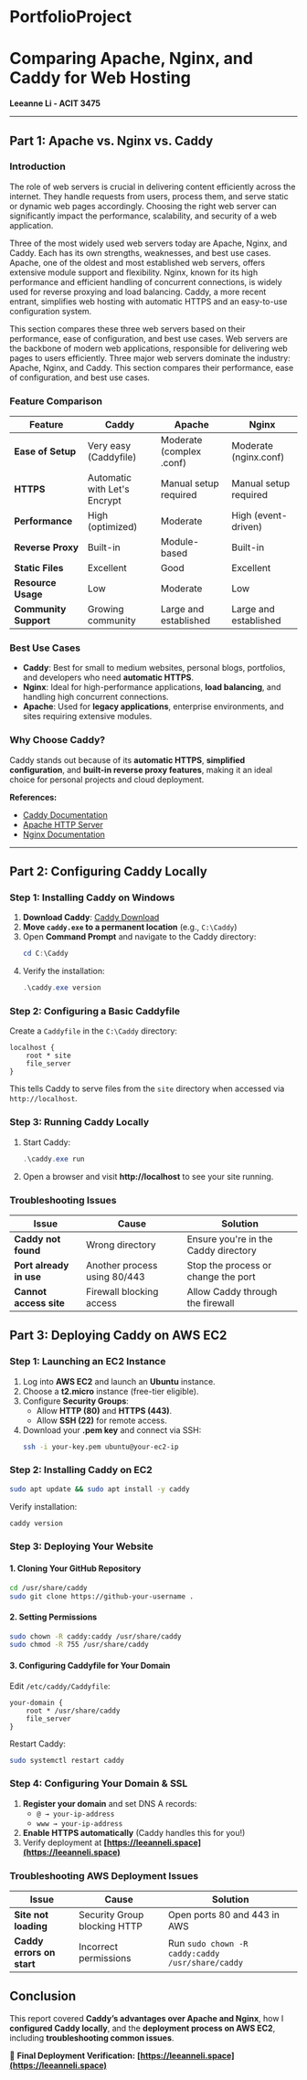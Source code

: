 
# PortfolioProject
# **Comparing Apache, Nginx, and Caddy for Web Hosting**

**Leeanne Li - ACIT 3475**

---

## **Part 1: Apache vs. Nginx vs. Caddy**

### **Introduction**
The role of web servers is crucial in delivering content efficiently across the internet. They handle requests from users, process them, and serve static or dynamic web pages accordingly. Choosing the right web server can significantly impact the performance, scalability, and security of a web application.

Three of the most widely used web servers today are Apache, Nginx, and Caddy. Each has its own strengths, weaknesses, and best use cases. Apache, one of the oldest and most established web servers, offers extensive module support and flexibility. Nginx, known for its high performance and efficient handling of concurrent connections, is widely used for reverse proxying and load balancing. Caddy, a more recent entrant, simplifies web hosting with automatic HTTPS and an easy-to-use configuration system.

This section compares these three web servers based on their performance, ease of configuration, and best use cases.
Web servers are the backbone of modern web applications, responsible for delivering web pages to users efficiently. Three major web servers dominate the industry: Apache, Nginx, and Caddy. This section compares their performance, ease of configuration, and best use cases.

### **Feature Comparison**

| Feature              | Caddy                     | Apache                     | Nginx                      |
|----------------------|--------------------------|----------------------------|----------------------------|
| **Ease of Setup**    | Very easy (Caddyfile)    | Moderate (complex .conf)   | Moderate (nginx.conf)      |
| **HTTPS**           | Automatic with Let's Encrypt | Manual setup required | Manual setup required  |
| **Performance**     | High (optimized)         | Moderate                   | High (event-driven)        |
| **Reverse Proxy**   | Built-in                  | Module-based               | Built-in                   |
| **Static Files**    | Excellent                 | Good                        | Excellent                  |
| **Resource Usage**  | Low                        | Moderate                   | Low                         |
| **Community Support** | Growing community | Large and established | Large and established |

### **Best Use Cases**
- **Caddy**: Best for small to medium websites, personal blogs, portfolios, and developers who need **automatic HTTPS**.
- **Nginx**: Ideal for high-performance applications, **load balancing**, and handling high concurrent connections.
- **Apache**: Used for **legacy applications**, enterprise environments, and sites requiring extensive modules.

### **Why Choose Caddy?**
Caddy stands out because of its **automatic HTTPS**, **simplified configuration**, and **built-in reverse proxy features**, making it an ideal choice for personal projects and cloud deployment.

**References:**
- [Caddy Documentation](https://caddyserver.com/docs/)
- [Apache HTTP Server](https://httpd.apache.org/)
- [Nginx Documentation](https://nginx.org/en/docs/)

---

## **Part 2: Configuring Caddy Locally**

### **Step 1: Installing Caddy on Windows**

1. **Download Caddy**: [Caddy Download](https://caddyserver.com/download)
2. **Move `caddy.exe` to a permanent location** (e.g., `C:\Caddy`)
3. Open **Command Prompt** and navigate to the Caddy directory:
   ```powershell
   cd C:\Caddy
   ```
4. Verify the installation:
   ```powershell
   .\caddy.exe version
   ```

### **Step 2: Configuring a Basic Caddyfile**

Create a `Caddyfile` in the `C:\Caddy` directory:

```plaintext
localhost {
    root * site
    file_server
}
```

This tells Caddy to serve files from the `site` directory when accessed via `http://localhost`.

### **Step 3: Running Caddy Locally**

1. Start Caddy:
   ```powershell
   .\caddy.exe run
   ```
2. Open a browser and visit **http://localhost** to see your site running.

### **Troubleshooting Issues**

| Issue | Cause | Solution |
|------------------|---------------------------------|--------------------------------|
| **Caddy not found** | Wrong directory | Ensure you're in the Caddy directory |
| **Port already in use** | Another process using 80/443 | Stop the process or change the port |
| **Cannot access site** | Firewall blocking access | Allow Caddy through the firewall |



## **Part 3: Deploying Caddy on AWS EC2**

### **Step 1: Launching an EC2 Instance**

1. Log into **AWS EC2** and launch an **Ubuntu** instance.
2. Choose a **t2.micro** instance (free-tier eligible).
3. Configure **Security Groups**:
   - Allow **HTTP (80)** and **HTTPS (443)**.
   - Allow **SSH (22)** for remote access.
4. Download your **.pem key** and connect via SSH:
   ```bash
   ssh -i your-key.pem ubuntu@your-ec2-ip
   ```

### **Step 2: Installing Caddy on EC2**

```bash
sudo apt update && sudo apt install -y caddy
```

Verify installation:
```bash
caddy version
```

### **Step 3: Deploying Your Website**

#### **1. Cloning Your GitHub Repository**
```bash
cd /usr/share/caddy
sudo git clone https://github-your-username .
```

#### **2. Setting Permissions**
```bash
sudo chown -R caddy:caddy /usr/share/caddy
sudo chmod -R 755 /usr/share/caddy
```

#### **3. Configuring Caddyfile for Your Domain**

Edit `/etc/caddy/Caddyfile`:
```plaintext
your-domain {
    root * /usr/share/caddy
    file_server
}
```

Restart Caddy:
```bash
sudo systemctl restart caddy
```

### **Step 4: Configuring Your Domain & SSL**

1. **Register your domain** and set DNS A records:
   - `@ → your-ip-address`
   - `www → your-ip-address`
2. **Enable HTTPS automatically** (Caddy handles this for you!)
3. Verify deployment at **[https://leeanneli.space](https://leeanneli.space)**

### **Troubleshooting AWS Deployment Issues**

| Issue | Cause | Solution |
|------------------|---------------------------------|--------------------------------|
| **Site not loading** | Security Group blocking HTTP | Open ports 80 and 443 in AWS |
| **Caddy errors on start** | Incorrect permissions | Run `sudo chown -R caddy:caddy /usr/share/caddy` |



## **Conclusion**

This report covered **Caddy’s advantages over Apache and Nginx**, how I **configured Caddy locally**, and the **deployment process on AWS EC2**, including **troubleshooting common issues**.

🚀 **Final Deployment Verification:** **[https://leeanneli.space](https://leeanneli.space)** 

